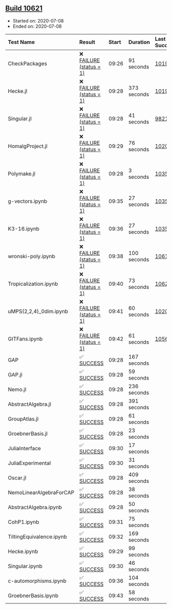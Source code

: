 ## [Build 10621](https://oscarci.mathematik.uni-kl.de/job/oscar/10621/)

* Started on: 2020-07-08
* Ended on: 2020-07-08

| Test Name    | Result | Start | Duration | Last Success | First Failure |
|:-------------|:-------|:------|:---------|:-------------|:--------------|
| CheckPackages | ❌ [FAILURE (status = 1)](https://oscarci.mathematik.uni-kl.de/job/oscar/10621/artifact/logs/build-10621/CheckPackages.log) | 09:26 | 91 seconds | [10197](https://oscarci.mathematik.uni-kl.de/job/oscar/10197/) | [10198](https://oscarci.mathematik.uni-kl.de/job/oscar/10198/) |
| Hecke.jl | ❌ [FAILURE (status = 1)](https://oscarci.mathematik.uni-kl.de/job/oscar/10621/artifact/logs/build-10621/Hecke.jl.log) | 09:28 | 373 seconds | [10197](https://oscarci.mathematik.uni-kl.de/job/oscar/10197/) | [10198](https://oscarci.mathematik.uni-kl.de/job/oscar/10198/) |
| Singular.jl | ❌ [FAILURE (status = 1)](https://oscarci.mathematik.uni-kl.de/job/oscar/10621/artifact/logs/build-10621/Singular.jl.log) | 09:28 | 41 seconds | [9821](https://oscarci.mathematik.uni-kl.de/job/oscar/9821/) | [9822](https://oscarci.mathematik.uni-kl.de/job/oscar/9822/) |
| HomalgProject.jl | ❌ [FAILURE (status = 1)](https://oscarci.mathematik.uni-kl.de/job/oscar/10621/artifact/logs/build-10621/HomalgProject.jl.log) | 09:29 | 76 seconds | [10209](https://oscarci.mathematik.uni-kl.de/job/oscar/10209/) | [10210](https://oscarci.mathematik.uni-kl.de/job/oscar/10210/) |
| Polymake.jl | ❌ [FAILURE (status = 1)](https://oscarci.mathematik.uni-kl.de/job/oscar/10621/artifact/logs/build-10621/Polymake.jl.log) | 09:28 | 3 seconds | [10356](https://oscarci.mathematik.uni-kl.de/job/oscar/10356/) | [10357](https://oscarci.mathematik.uni-kl.de/job/oscar/10357/) |
| g-vectors.ipynb | ❌ [FAILURE (status = 1)](https://oscarci.mathematik.uni-kl.de/job/oscar/10621/artifact/logs/build-10621/g-vectors.ipynb.log) | 09:35 | 27 seconds | [10356](https://oscarci.mathematik.uni-kl.de/job/oscar/10356/) | [10357](https://oscarci.mathematik.uni-kl.de/job/oscar/10357/) |
| K3-16.ipynb | ❌ [FAILURE (status = 1)](https://oscarci.mathematik.uni-kl.de/job/oscar/10621/artifact/logs/build-10621/K3-16.ipynb.log) | 09:36 | 27 seconds | [10356](https://oscarci.mathematik.uni-kl.de/job/oscar/10356/) | [10357](https://oscarci.mathematik.uni-kl.de/job/oscar/10357/) |
| wronski-poly.ipynb | ❌ [FAILURE (status = 1)](https://oscarci.mathematik.uni-kl.de/job/oscar/10621/artifact/logs/build-10621/wronski-poly.ipynb.log) | 09:38 | 100 seconds | [10618](https://oscarci.mathematik.uni-kl.de/job/oscar/10618/) | [10619](https://oscarci.mathematik.uni-kl.de/job/oscar/10619/) |
| Tropicalization.ipynb | ❌ [FAILURE (status = 1)](https://oscarci.mathematik.uni-kl.de/job/oscar/10621/artifact/logs/build-10621/Tropicalization.ipynb.log) | 09:40 | 73 seconds | [10620](https://oscarci.mathematik.uni-kl.de/job/oscar/10620/) | [10621](https://oscarci.mathematik.uni-kl.de/job/oscar/10621/) |
| uMPS(2,2,4)_0dim.ipynb | ❌ [FAILURE (status = 1)](https://oscarci.mathematik.uni-kl.de/job/oscar/10621/artifact/logs/build-10621/uMPS-2-2-4-_0dim.ipynb.log) | 09:41 | 60 seconds | [10209](https://oscarci.mathematik.uni-kl.de/job/oscar/10209/) | [10210](https://oscarci.mathematik.uni-kl.de/job/oscar/10210/) |
| GITFans.ipynb | ❌ [FAILURE (status = 1)](https://oscarci.mathematik.uni-kl.de/job/oscar/10621/artifact/logs/build-10621/GITFans.ipynb.log) | 09:42 | 61 seconds | [10566](https://oscarci.mathematik.uni-kl.de/job/oscar/10566/) | [10567](https://oscarci.mathematik.uni-kl.de/job/oscar/10567/) |
| GAP | ✅ [SUCCESS](https://oscarci.mathematik.uni-kl.de/job/oscar/10621/artifact/logs/build-10621/GAP.log) | 09:28 | 167 seconds |  |  |
| GAP.jl | ✅ [SUCCESS](https://oscarci.mathematik.uni-kl.de/job/oscar/10621/artifact/logs/build-10621/GAP.jl.log) | 09:28 | 59 seconds |  |  |
| Nemo.jl | ✅ [SUCCESS](https://oscarci.mathematik.uni-kl.de/job/oscar/10621/artifact/logs/build-10621/Nemo.jl.log) | 09:28 | 236 seconds |  |  |
| AbstractAlgebra.jl | ✅ [SUCCESS](https://oscarci.mathematik.uni-kl.de/job/oscar/10621/artifact/logs/build-10621/AbstractAlgebra.jl.log) | 09:28 | 391 seconds |  |  |
| GroupAtlas.jl | ✅ [SUCCESS](https://oscarci.mathematik.uni-kl.de/job/oscar/10621/artifact/logs/build-10621/GroupAtlas.jl.log) | 09:28 | 61 seconds |  |  |
| GroebnerBasis.jl | ✅ [SUCCESS](https://oscarci.mathematik.uni-kl.de/job/oscar/10621/artifact/logs/build-10621/GroebnerBasis.jl.log) | 09:28 | 23 seconds |  |  |
| JuliaInterface | ✅ [SUCCESS](https://oscarci.mathematik.uni-kl.de/job/oscar/10621/artifact/logs/build-10621/JuliaInterface.log) | 09:30 | 17 seconds |  |  |
| JuliaExperimental | ✅ [SUCCESS](https://oscarci.mathematik.uni-kl.de/job/oscar/10621/artifact/logs/build-10621/JuliaExperimental.log) | 09:30 | 31 seconds |  |  |
| Oscar.jl | ✅ [SUCCESS](https://oscarci.mathematik.uni-kl.de/job/oscar/10621/artifact/logs/build-10621/Oscar.jl.log) | 09:28 | 409 seconds |  |  |
| NemoLinearAlgebraForCAP | ✅ [SUCCESS](https://oscarci.mathematik.uni-kl.de/job/oscar/10621/artifact/logs/build-10621/NemoLinearAlgebraForCAP.log) | 09:28 | 38 seconds |  |  |
| AbstractAlgebra.ipynb | ✅ [SUCCESS](https://oscarci.mathematik.uni-kl.de/job/oscar/10621/artifact/logs/build-10621/AbstractAlgebra.ipynb.log) | 09:28 | 50 seconds |  |  |
| CohP1.ipynb | ✅ [SUCCESS](https://oscarci.mathematik.uni-kl.de/job/oscar/10621/artifact/logs/build-10621/CohP1.ipynb.log) | 09:31 | 75 seconds |  |  |
| TiltingEquivalence.ipynb | ✅ [SUCCESS](https://oscarci.mathematik.uni-kl.de/job/oscar/10621/artifact/logs/build-10621/TiltingEquivalence.ipynb.log) | 09:32 | 169 seconds |  |  |
| Hecke.ipynb | ✅ [SUCCESS](https://oscarci.mathematik.uni-kl.de/job/oscar/10621/artifact/logs/build-10621/Hecke.ipynb.log) | 09:29 | 99 seconds |  |  |
| Singular.ipynb | ✅ [SUCCESS](https://oscarci.mathematik.uni-kl.de/job/oscar/10621/artifact/logs/build-10621/Singular.ipynb.log) | 09:30 | 46 seconds |  |  |
| c-automorphisms.ipynb | ✅ [SUCCESS](https://oscarci.mathematik.uni-kl.de/job/oscar/10621/artifact/logs/build-10621/c-automorphisms.ipynb.log) | 09:36 | 104 seconds |  |  |
| GroebnerBasis.ipynb | ✅ [SUCCESS](https://oscarci.mathematik.uni-kl.de/job/oscar/10621/artifact/logs/build-10621/GroebnerBasis.ipynb.log) | 09:43 | 58 seconds |  |  |
